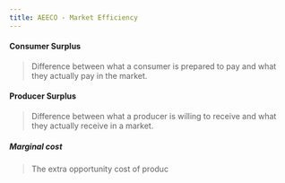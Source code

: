 ```yaml
---
title: AEECO - Market Efficiency
---
```

#### Consumer Surplus
> Difference between what a consumer is prepared to pay and what they actually pay in the market.

#### Producer Surplus
> Difference between what a producer is willing to receive and what they actually receive in a market.

##### Marginal cost
> The extra opportunity cost of produc









